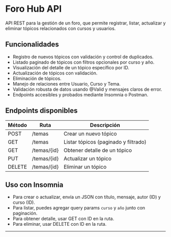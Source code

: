 # Foro Hub API

API REST para la gestión de un foro, que permite registrar, listar, actualizar y eliminar tópicos relacionados con cursos y usuarios.

## Funcionalidades

- Registro de nuevos tópicos con validación y control de duplicados.
- Listado paginado de tópicos con filtros opcionales por curso y año.
- Visualización del detalle de un tópico específico por ID.
- Actualización de tópicos con validación.
- Eliminación de tópicos.
- Manejo de relaciones entre Usuario, Curso y Tema.
- Validación robusta de datos usando @Valid y mensajes claros de error.
- Endpoints accesibles y probados mediante Insomnia o Postman.

## Endpoints disponibles

| Método | Ruta            | Descripción                          |
|--------|-----------------|------------------------------------|
| POST   | /temas          | Crear un nuevo tópico               |
| GET    | /temas          | Listar tópicos (paginado y filtrado)|
| GET    | /temas/{id}     | Obtener detalle de un tópico        |
| PUT    | /temas/{id}     | Actualizar un tópico                 |
| DELETE | /temas/{id}     | Eliminar un tópico                  |

## Uso con Insomnia

- Para crear o actualizar, envía un JSON con título, mensaje, autor (ID) y curso (ID).
- Para listar, puedes agregar query params `curso` y `año` junto con paginación.
- Para obtener detalle, usar GET con ID en la ruta.
- Para eliminar, usar DELETE con ID en la ruta.

---

